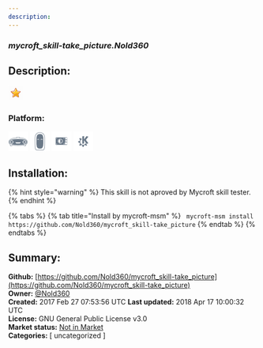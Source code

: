 ```yaml
---
description: 
---
```


### _mycroft_skill-take_picture.Nold360_  
## Description:  
  
![](../.gitbook/assets/star.png)  
### Platform:  
 ![Mark I](../.gitbook/assets/mark-1-icon.png)  ![Mark II](../.gitbook/assets/mark-2-icon.png)  ![Picroft](../.gitbook/assets/picroft-icon.png)  ![plasmoid](../.gitbook/assets/kde.png)   
## Installation:  
{% hint style="warning" %}
This skill is not aproved by Mycroft skill tester.
{% endhint %}
    
{% tabs %}
{% tab title="Install by mycroft-msm" %}
``` mycroft-msm install https://github.com/Nold360/mycroft_skill-take_picture```
{% endtab %}
  {% endtabs %}
    
## Summary:  
**Github:** [https://github.com/Nold360/mycroft_skill-take_picture](https://github.com/Nold360/mycroft_skill-take_picture)  
**Owner:** [@Nold360](https://github.com/Nold360)  
**Created:** 2017 Feb 27 07:53:56 UTC  **Last updated:** 2018 Apr 17 10:00:32 UTC  
**License:** GNU General Public License v3.0  
**Market status:** [Not in Market](https://market.mycroft.ai/skill/)  
**Categories:** [ uncategorized ]   
